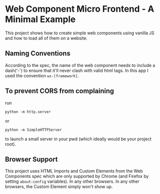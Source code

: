 # Web Component Micro Frontend - A Minimal Example

This project shows how to create simple web components using vanilla JS and how to load all of them on a website.

## Naming Conventions
According to the spec, the name of the web component needs to include a dash('-') to ensure that it'll never clash with valid html tags. In this app I used the convention `ws-[framework]`.


## To prevent CORS from complaining
run

    python -m http.server
or

    python -m SimpleHTTPServer

to launch a small server in your pwd (which ideally would be your project root).


## Browser Support
This project uses HTML Imports and Custom Elements from the Web Components spec which are only supported by Chrome (and Firefox by setting `about:config` variables). In any other browsers. In any other browsers, the Custom Element simply won't show up.
